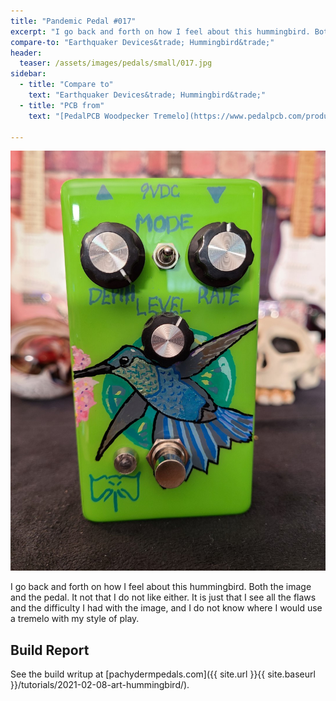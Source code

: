 ```yaml
---
title: "Pandemic Pedal #017"
excerpt: "I go back and forth on how I feel about this hummingbird. Both the image and the pedal. It not that I do not like either. It is just that I see all the flaws and the difficulty I had with the image, and I do not know where I would use a tremelo with my style of play."
compare-to: "Earthquaker Devices&trade; Hummingbird&trade;"
header:
  teaser: /assets/images/pedals/small/017.jpg
sidebar:
  - title: "Compare to"
    text: "Earthquaker Devices&trade; Hummingbird&trade;"
  - title: "PCB from"
    text: "[PedalPCB Woodpecker Tremelo](https://www.pedalpcb.com/product/woodpecker/)"

---
```


![header](/assets/images/pedals/017.jpg)

I go back and forth on how I feel about this hummingbird. Both the image and the pedal. It not that I do not like either. It is just that I see all the flaws and the difficulty I had with the image, and I do not know where I would use a tremelo with my style of play.

## Build Report ##

See the build writup at [pachydermpedals.com]({{ site.url }}{{ site.baseurl }}/tutorials/2021-02-08-art-hummingbird/).
